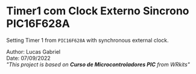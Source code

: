 # **Timer1 com Clock Externo Sincrono PIC16F628A**
Setting  Timer 1 from `PIC16F628A` with synchronous external clock.

Author: Lucas Gabriel <br/>
Date: 07/09/2022 <br/>
_"This project is based on **Curso de Microcontroladores PIC** from WRkits"_
